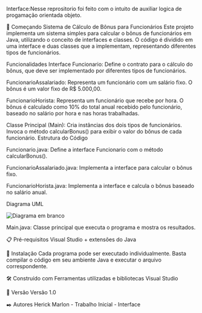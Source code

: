 Interface:Nesse reprositorio foi feito com o intuito de auxiliar logica de progamação orientada objeto.

🚀 Começando Sistema de Cálculo de Bônus para Funcionários
Este projeto implementa um sistema simples para calcular o bônus de funcionários em Java, utilizando o conceito de interfaces e classes. O código é dividido em uma interface e duas classes que a implementam, representando diferentes tipos de funcionários.

Funcionalidades
Interface Funcionario: Define o contrato para o cálculo do bônus, que deve ser implementado por diferentes tipos de funcionários.

FuncionarioAssalariado:
Representa um funcionário com um salário fixo.
O bônus é um valor fixo de R$ 5.000,00.

FuncionarioHorista:
Representa um funcionário que recebe por hora.
O bônus é calculado como 10% do total anual recebido pelo funcionário, baseado no salário por hora e nas horas trabalhadas.

Classe Principal (Main):
Cria instâncias dos dois tipos de funcionários.
Invoca o método calcularBonus() para exibir o valor do bônus de cada funcionário.
Estrutura do Código

Funcionario.java: Define a interface Funcionario com o método calcularBonus().

FuncionarioAssalariado.java: Implementa a interface para calcular o bônus fixo.

FuncionarioHorista.java: Implementa a interface e calcula o bônus baseado no salário anual.

Diagrama UML


![Diagrama em branco](https://github.com/user-attachments/assets/7422cb97-29cf-4dc7-8b1d-7b428c5088c1)


Main.java: Classe principal que executa o programa e mostra os resultados.

📋 Pré-requisitos Visual Studio + extensões do Java

🔧 Instalação Cada programa pode ser executado individualmente. Basta compilar o código em seu ambiente Java e executar o arquivo correspondente.

🛠️ Construído com Ferramentas utilizadas e bibliotecas Visual Studio

📌 Versão Versão 1.0

✒️ Autores Herick Marlon - Trabalho Inicial - Interface
